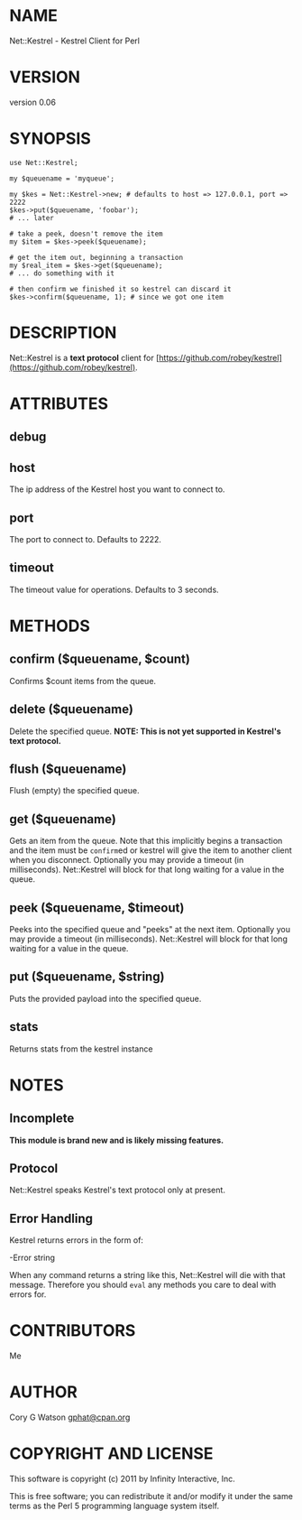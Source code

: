 # NAME

Net::Kestrel - Kestrel Client for Perl

# VERSION

version 0.06

# SYNOPSIS

    use Net::Kestrel;

    my $queuename = 'myqueue';

    my $kes = Net::Kestrel->new; # defaults to host => 127.0.0.1, port => 2222
    $kes->put($queuename, 'foobar');
    # ... later

    # take a peek, doesn't remove the item
    my $item = $kes->peek($queuename);

    # get the item out, beginning a transaction
    my $real_item = $kes->get($queuename);
    # ... do something with it

    # then confirm we finished it so kestrel can discard it
    $kes->confirm($queuename, 1); # since we got one item

# DESCRIPTION

Net::Kestrel is a __text protocol__ client for [https://github.com/robey/kestrel](https://github.com/robey/kestrel).

# ATTRIBUTES

## debug

## host

The ip address of the Kestrel host you want to connect to.

## port

The port to connect to.  Defaults to 2222.

## timeout

The timeout value for operations.  Defaults to 3 seconds.

# METHODS

## confirm ($queuename, $count)

Confirms $count items from the queue.

## delete ($queuename)

Delete the specified queue.  __NOTE: This is not yet supported in Kestrel's
text protocol.__

## flush ($queuename)

Flush (empty) the specified queue.

## get ($queuename)

Gets an item from the queue.  Note that this implicitly begins a transaction
and the item must be `confirm`ed or kestrel will give the item to another
client when you disconnect.  Optionally you may provide a timeout (in
milliseconds).  Net::Kestrel will block for that long waiting for a value in
the queue.

## peek ($queuename, $timeout)

Peeks into the specified queue and "peeks" at the next item.  Optionally you
may provide a timeout (in milliseconds).  Net::Kestrel will block for that
long waiting for a value in the queue.

## put ($queuename, $string)

Puts the provided payload into the specified queue.

## stats

Returns stats from the kestrel instance

# NOTES

## Incomplete

__This module is brand new and is likely missing features.__

## Protocol

Net::Kestrel speaks Kestrel's text protocol only at present.

## Error Handling

Kestrel returns errors in the form of:

  -Error string

When any command returns a string like this, Net::Kestrel will die with that
message.  Therefore you should `eval` any methods you care to deal with
errors for.

# CONTRIBUTORS

Me

# AUTHOR

Cory G Watson <gphat@cpan.org>

# COPYRIGHT AND LICENSE

This software is copyright (c) 2011 by Infinity Interactive, Inc.

This is free software; you can redistribute it and/or modify it under
the same terms as the Perl 5 programming language system itself.